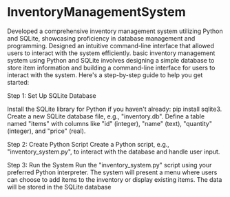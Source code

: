 # InventoryManagementSystem
Developed a comprehensive inventory management system utilizing Python and SQLite, showcasing proficiency in database management and programming. Designed an intuitive command-line interface that allowed users to interact with the system efficiently. 
basic inventory management system using Python and SQLite involves designing a simple database to store item information and building a command-line interface for users to interact with the system. Here's a step-by-step guide to help you get started:

Step 1: Set Up SQLite Database

Install the SQLite library for Python if you haven't already: pip install sqlite3.
Create a new SQLite database file, e.g., "inventory.db".
Define a table named "items" with columns like "id" (integer), "name" (text), "quantity" (integer), and "price" (real).

Step 2: Create Python Script
Create a Python script, e.g., "inventory_system.py", to interact with the database and handle user input.

Step 3: Run the System
Run the "inventory_system.py" script using your preferred Python interpreter. The system will present a menu where users can choose to add items to the inventory or display existing items. The data will be stored in the SQLite database



